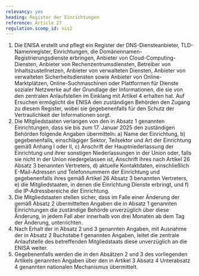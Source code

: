 ```yaml
---
relevancy: yes
heading: Register der Einrichtungen
reference: Article 27
regulation.scomp_id: nis2
---
```


1. Die ENISA erstellt und pflegt ein Register der DNS-Diensteanbieter, TLD-Namenregister, Einrichtungen, die Domänennamen-Registrierungsdienste erbringen, Anbieter von Cloud-Computing-Diensten, Anbieter von Rechenzentrumsdiensten, Betreiber von Inhaltszustellnetzen, Anbieter von verwalteten Diensten, Anbieter von verwalteten Sicherheitsdiensten sowie Anbieter von Online-Marktplätzen, Online-Suchmaschinen oder Plattformen für Dienste sozialer Netzwerke auf der Grundlage der Informationen, die sie von den zentralen Anlaufstellen im Einklang mit Artikel 4 erhalten hat. Auf Ersuchen ermöglicht die ENISA den zuständigen Behörden den Zugang zu diesem Register, wobei sie gegebenenfalls für den Schutz der Vertraulichkeit der Informationen sorgt.
2. Die Mitgliedstaaten verlangen von den in Absatz 1 genannten Einrichtungen, dass sie bis zum 17. Januar 2025 den zuständigen Behörden folgende Angaben übermitteln:
    a) Name der Einrichtung,
    b) gegebenenfalls, einschlägiger Sektor, Teilsektor und Art der Einrichtung gemäß Anhang I oder II,
    c) Anschrift der Hauptniederlassung der Einrichtung und ihrer sonstigen Niederlassungen in der Union oder, falls sie nicht in der Union niedergelassen ist, Anschrift ihres nach Artikel 26 Absatz 3 benannten Vertreters,
    d) aktuelle Kontaktdaten, einschließlich E-Mail-Adressen und Telefonnummern der Einrichtung und gegebenenfalls ihres gemäß Artikel 26 Absatz 3 benannten Vertreters, e) die Mitgliedstaaten, in denen die Einrichtung Dienste erbringt, und
    f) die IP-Adressbereiche der Einrichtung.
3. Die Mitgliedstaaten stellen sicher, dass im Falle einer Änderung der gemäß Absatz 2 übermittelten Angaben die in Absatz 1 genannten Einrichtungen die zuständige Behörde unverzüglich über diese Änderung, in jedem Fall aber innerhalb von drei Monaten ab dem Tag der Änderung, unterrichten.
4. Nach Erhalt der in Absatz 2 und 3 genannten Angaben, mit Ausnahme der in Absatz 2 Buchstabe f genannten Angaben, leitet die zentrale Anlaufstelle des betreffenden Mitgliedstaats diese unverzüglich an die ENISA weiter.
5. Gegebenenfalls werden die in den Absätzen 2 und 3 des vorliegenden Artikels genannten Angaben über den in Artikel 3 Absatz 4 Unterabsatz 4 genannten nationalen Mechanismus übermittelt.
